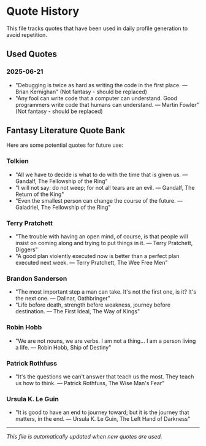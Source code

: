 # Quote History

This file tracks quotes that have been used in daily profile generation to avoid repetition.

## Used Quotes

### 2025-06-21
- "Debugging is twice as hard as writing the code in the first place. — Brian Kernighan" (Not fantasy - should be replaced)
- "Any fool can write code that a computer can understand. Good programmers write code that humans can understand. — Martin Fowler" (Not fantasy - should be replaced)

## Fantasy Literature Quote Bank

Here are some potential quotes for future use:

### Tolkien
- "All we have to decide is what to do with the time that is given us. — Gandalf, The Fellowship of the Ring"
- "I will not say: do not weep; for not all tears are an evil. — Gandalf, The Return of the King"
- "Even the smallest person can change the course of the future. — Galadriel, The Fellowship of the Ring"

### Terry Pratchett
- "The trouble with having an open mind, of course, is that people will insist on coming along and trying to put things in it. — Terry Pratchett, Diggers"
- "A good plan violently executed now is better than a perfect plan executed next week. — Terry Pratchett, The Wee Free Men"

### Brandon Sanderson
- "The most important step a man can take. It's not the first one, is it? It's the next one. — Dalinar, Oathbringer"
- "Life before death, strength before weakness, journey before destination. — The First Ideal, The Way of Kings"

### Robin Hobb
- "We are not nouns, we are verbs. I am not a thing... I am a person living a life. — Robin Hobb, Ship of Destiny"

### Patrick Rothfuss  
- "It's the questions we can't answer that teach us the most. They teach us how to think. — Patrick Rothfuss, The Wise Man's Fear"

### Ursula K. Le Guin
- "It is good to have an end to journey toward; but it is the journey that matters, in the end. — Ursula K. Le Guin, The Left Hand of Darkness"

---

*This file is automatically updated when new quotes are used.*
